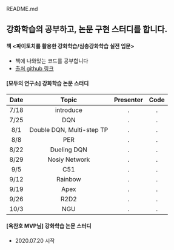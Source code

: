 README.md

## 강화학습의 공부하고, 논문 구현 스터디를 합니다.

#### 책 <파이토치를 활용한 강화학습/심층강화학습 실전 입문>
* 책에 나와있는 코드를 공부합니다
* [출처 github 링크](https://github.com/wikibook/pytorch-drl)

#### [모두의 연구소] 강화학습 논문 스터디

Date | Topic | Presenter | Code
:---: | :---: | :---: | :---:
7/18 | introduce | . | . 
7/25 | DQN | . | . 
8/1 | Double DQN, Multi-step TP | . | . 
8/8 | PER | . | . 
8/22 | Dueling DQN | . | . 
8/29 | Nosiy Network | . | . 
9/5 | C51 | . | . 
9/12 | Rainbow | . | . 
9/19 | Apex | . | . 
9/26 | R2D2 | . | . 
10/3 | NGU | . | . 

#### [옥찬호 MVP님] 강화학습 논문 스터디
* 2020.07.20 시작
